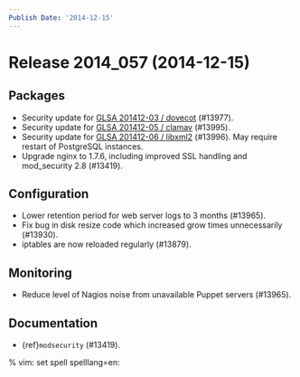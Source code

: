 ```yaml
---
Publish Date: '2014-12-15'
---
```


# Release 2014_057 (2014-12-15)

## Packages

- Security update for [GLSA 201412-03 / dovecot](http://www.gentoo.org/security/en/glsa/glsa-201412-03.xml) (#13977).
- Security update for [GLSA 201412-05 / clamav](http://www.gentoo.org/security/en/glsa/glsa-201412-05.xml) (#13995).
- Security update for [GLSA 201412-06 / libxml2](http://www.gentoo.org/security/en/glsa/glsa-201412-06.xml) (#13996). May
  require restart of PostgreSQL instances.
- Upgrade nginx to 1.7.6, including improved SSL handling and mod_security 2.8
  (#13419).

## Configuration

- Lower retention period for web server logs to 3 months (#13965).
- Fix bug in disk resize code which increased grow times unnecessarily (#13930).
- iptables are now reloaded regularly (#13879).

## Monitoring

- Reduce level of Nagios noise from unavailable Puppet servers (#13965).

## Documentation

- {ref}`modsecurity` (#13419).

% vim: set spell spelllang=en:
